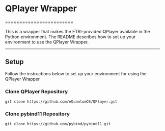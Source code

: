 # QPlayer Wrapper
========================

This is a wrapper that makes the ETRI-provided QPlayer available in the Python environment.
The README describes how to set up your environment to use the QPlayer Wrapper.

---------------
## Setup

Follow the instructions below to set up your environment for using the QPlayer Wrapper

### Clone QPlayer Repository
```bach
git clone https://github.com/eQuantumOS/QPlayer.git
```

### Clone pybind11 Repository
```bach
git clone https://github.com/pybind/pybind11.git
```